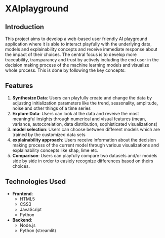 # XAIplayground

## Introduction
This project aims to develop a web-based  user friendly AI playground application where it is able to interact playfully with the underlying data, models and explainability concepts and receive immediate response about the impact of their choices. The central focus is to develop more traceability, transparancy and trust by actively including the end user in the decision making process of the machine learning models and visualize whole process. This is done by following the key concepts: 

## Features
1. **Synthesize Data**: Users can playfully create and change the data by adjusting initialization parameters like the trend, seasonality, amplitude, noise and other things of a time series
2. **Explore Data**: Users can look at the data and reveive the most meaningful insights through numerical and visual features (mean, variance, autocorelation, data distribution, sophisticated visualizations)
3. **model selection**: Users can choose between different models which are trained by the customized data sets
4. **explainability approach**: Users receive information about the decision making process of the current model through various visualizations and explainability concepts like shap, lime etc.
5. **Comparison**: Users can playfully compare two datasets and/or models side by side in order to easiely recognize differences based on theirs choices.

## Technologies Used
- **Frontend**:
  - HTML5
  - CSS3
  - JavaScript
  - Python 
- **Backend**:
  - Node.js
  - Python (streamlit)